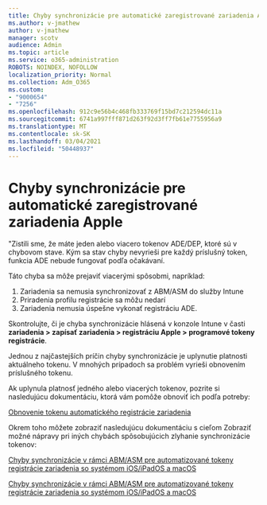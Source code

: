 ```yaml
---
title: Chyby synchronizácie pre automatické zaregistrované zariadenia Apple
ms.author: v-jmathew
author: v-jmathew
manager: scotv
audience: Admin
ms.topic: article
ms.service: o365-administration
ROBOTS: NOINDEX, NOFOLLOW
localization_priority: Normal
ms.collection: Adm_O365
ms.custom:
- "9000654"
- "7256"
ms.openlocfilehash: 912c9e56b4c468fb333769f15bd7c212594dc11a
ms.sourcegitcommit: 6741a997fff871d263f92d3ff7fb61e7755956a9
ms.translationtype: MT
ms.contentlocale: sk-SK
ms.lasthandoff: 03/04/2021
ms.locfileid: "50448937"
---
```

# <a name="apple-automatic-device-enrollment-sync-errors"></a>Chyby synchronizácie pre automatické zaregistrované zariadenia Apple

"Zistili sme, že máte jeden alebo viacero tokenov ADE/DEP, ktoré sú v chybovom stave. Kým sa stav chyby nevyrieši pre každý príslušný token, funkcia ADE nebude fungovať podľa očakávaní.

Táto chyba sa môže prejaviť viacerými spôsobmi, napríklad:

1. Zariadenia sa nemusia synchronizovať z ABM/ASM do služby Intune
2. Priradenia profilu registrácie sa môžu nedarí
3. Zariadenia nemusia úspešne vykonať registráciu ADE.

Skontrolujte, či je chyba synchronizácie hlásená v konzole Intune v časti **zariadenia > zapísať zariadenia > registráciu Apple > programové tokeny registrácie**.

Jednou z najčastejších príčin chyby synchronizácie je uplynutie platnosti aktuálneho tokenu. V mnohých prípadoch sa problém vyrieši obnovením príslušného tokenu.

Ak uplynula platnosť jedného alebo viacerých tokenov, pozrite si nasledujúcu dokumentáciu, ktorá vám pomôže obnoviť ich podľa potreby:

[Obnovenie tokenu automatického registrácie zariadenia](https://docs.microsoft.com/mem/intune/enrollment/device-enrollment-program-enroll-ios#renew-an-automated-device-enrollment-token)

Okrem toho môžete zobraziť nasledujúcu dokumentáciu s cieľom Zobraziť možné nápravy pri iných chybách spôsobujúcich zlyhanie synchronizácie tokenov:

[Chyby synchronizácie v rámci ABM/ASM pre automatizované tokeny registrácie zariadenia so systémom iOS/iPadOS a macOS](https://docs.microsoft.com/mem/intune/enrollment/troubleshoot-ios-enrollment-errors#sync-token-errors-between-intune-and-ade-dep)







[Chyby synchronizácie v rámci ABM/ASM pre automatizované tokeny registrácie zariadenia so systémom iOS/iPadOS a macOS](https://docs.microsoft.com/mem/intune/enrollment/troubleshoot-ios-enrollment-errors#resolutions-when-syncing-tokens-between-intune-and-abmasm-for-automated-device-enrollment)
